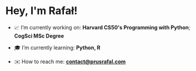 <h1 ">Hey, I'm Rafał!</h1>

- 📈 I’m currently working on: **Harvard CS50's Programming with Python**; **CogSci MSc Degree**

- 🎓 I’m currently learning: **Python, R**

- ✉️ How to reach me: **contact@prusrafal.com**
